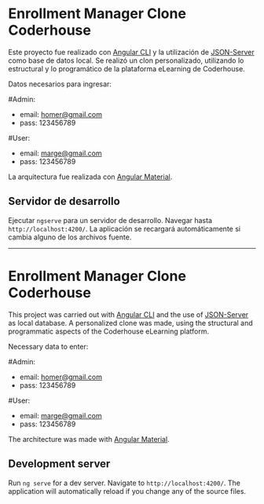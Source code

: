# Enrollment Manager Clone Coderhouse

Este proyecto fue realizado con [Angular CLI](https://github.com/angular/angular-cli) y la utilización de [JSON-Server](https://www.npmjs.com/package/json-server) como base de datos local. Se realizó un clon personalizado, utilizando lo estructural y lo programático de la plataforma eLearning de Coderhouse.

Datos necesarios para ingresar:

#Admin:
- email: homer@gmail.com
- pass: 123456789

#User:
- email: marge@gmail.com
- pass: 123456789

La arquitectura fue realizada con [Angular Material](https://material.angular.io/).

## Servidor de desarrollo

Ejecutar `ngserve` para un servidor de desarrollo. Navegar hasta `http://localhost:4200/`. La aplicación se recargará automáticamente si cambia alguno de los archivos fuente.

------------------------------------------------------------------------------------------------------------------------------------------------------------------------

# Enrollment Manager Clone Coderhouse

This project was carried out with [Angular CLI](https://github.com/angular/angular-cli) and the use of [JSON-Server](https://www.npmjs.com/package/json-server) as local database. A personalized clone was made, using the structural and programmatic aspects of the Coderhouse eLearning platform.

Necessary data to enter:

#Admin:
- email: homer@gmail.com
- pass: 123456789

#User:
- email: marge@gmail.com
- pass: 123456789


The architecture was made with [Angular Material](https://material.angular.io/).

## Development server

Run `ng serve` for a dev server. Navigate to `http://localhost:4200/`. The application will automatically reload if you change any of the source files.


